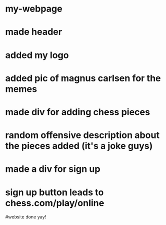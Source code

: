 # my-webpage
# made header
# added my logo
# added pic of magnus carlsen for the memes
# made div for adding chess pieces
# random offensive description about the pieces added (it's a joke guys)
# made a div for sign up
# sign up button leads to chess.com/play/online
#website done yay!

